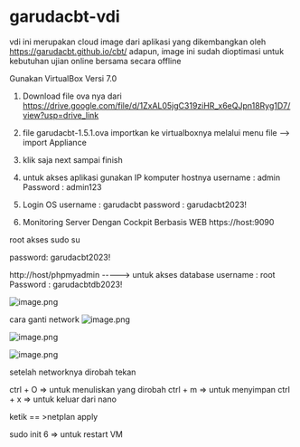 # garudacbt-vdi

vdi ini merupakan cloud image dari aplikasi yang dikembangkan oleh https://garudacbt.github.io/cbt/
adapun, image ini sudah dioptimasi untuk kebutuhan ujian online bersama secara offline

Gunakan VirtualBox Versi 7.0

1. Download file ova nya dari  
https://drive.google.com/file/d/1ZxAL05jgC319ziHR_x6eQJpn18Ryg1D7/view?usp=drive_link 
2. file garudacbt-1.5.1.ova importkan ke virtualboxnya melalui menu file --> import Appliance
3. klik saja next sampai finish
5. untuk akses aplikasi gunakan IP komputer hostnya   username : admin
                                                 Password : admin123

6. Login OS 
username : garudacbt
password : garudacbt2023!

7. Monitoring Server Dengan Cockpit Berbasis WEB 
   https://host:9090

root akses sudo su 

password: garudacbt2023!

http://host/phpmyadmin            -----> untuk akses database
                                                username : root
                                                Password : garudacbtdb2023!
                                                
 ![image.png]( https://cloud.origrata.com/index.php/apps/files_sharing/publicpreview/7DREcKCFCG3BrDk?x=1366&y=307&a=true&file=garudacbt.jpg )
 

cara ganti network 
![image.png](https://cloud.origrata.com/index.php/apps/files_sharing/publicpreview/fz4Ype6iwGmnPSJ?fileId=64897&file=/garudacbt1.jpg&x=1366&y=768&a=true)


![image.png](https://cloud.origrata.com/index.php/apps/files_sharing/publicpreview/fz4Ype6iwGmnPSJ?fileId=64898&file=/garudacbt2.jpg&x=1366&y=768&a=true)


![image.png](https://cloud.origrata.com/index.php/apps/files_sharing/publicpreview/fz4Ype6iwGmnPSJ?fileId=64899&file=/garudacbt3.jpg&x=1366&y=768&a=true)

setelah networknya dirobah
tekan 

ctrl + O => untuk menuliskan yang dirobah
ctrl + m => untuk menyimpan
ctrl + x => untuk keluar dari nano

ketik == >netplan apply

sudo init 6 => untuk restart VM
